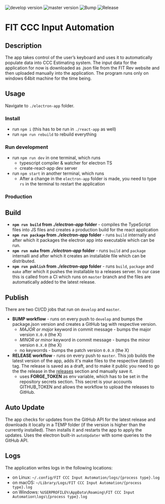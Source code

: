 ![develop version](https://img.shields.io/badge/dynamic/json?color=blue&label=develop&prefix=v&query=%24.version&url=https%3A%2F%2Fraw.githubusercontent.com%2FAccedia%2Ffit-ccc-input-automation%2Fdevelop%2Felectron-app%2Fpackage.json)
![master version](https://img.shields.io/badge/dynamic/json?color=blue&label=master&prefix=v&query=%24.version&url=https%3A%2F%2Fraw.githubusercontent.com%2FAccedia%2Ffit-ccc-input-automation%2Fmaster%2Felectron-app%2Fpackage.json)
![Bump](https://github.com/Accedia/fit-ccc-input-automation/actions/workflows/bump.yml/badge.svg)
![Release](https://github.com/Accedia/fit-ccc-input-automation/actions/workflows/release.yml/badge.svg)

# FIT CCC Input Automation

## Description 

The app takes control of the user’s keyboard and uses it to automatically populate data into CCC Estimating system. The input data for the application for now is downloaded as .json file from the FIT Rev website and then uploaded manually into the application. The program runs only on windows 64bit machine for the time being.

## Usage

Navigate to `./electron-app` folder.

### Install
- run `npm i` (this has to be run in `./react-app` as well)
- run `npm run rebuild` to rebuild everything

### Run development

- run `npm run dev` in one terminal, which runs
  - typescript compiler & watcher for electron TS
  - create-react-app dev server
- run `npm start` in another terminal, which runs
  - After a change in the `electron-app` folder is made, you need to type `rs` in the terminal to restart the application

### Production

## Build

- **`npm run build` from *./electron-app* folder** - compiles the TypeScript files into JS files and creates a production build for the react application
- **`npm run package` from *./electron-app* folder** - runs `build` internally and after which it packages the electron app into executable which can be run.
- **`npm run make` from *./electron-app* folder** - runs `build` and `package` internalli and after which it creates an installable file which can be distributed.
- **`npm run publish` from *./electron-app* folder** - runs `build`, `package` and `make` after which it pushes the installable to a releases server. In our case this is called from a CI which runs on `master` branch and the files are automatically added to the latest release.

## Publish

There are two CI/CD jobs that run on `develop` and `master`. 
- **BUMP workflow** - runs on every push to `develop` and bumps the package.json version and creates a GitHub tag with respective version. 
  - *MAJOR or major* keyword in commit message - bumps the major version `X.0.0` (the X)
  - *MINOR or minor* keyword in commit message - bumps the minor version `0.X.0` (the X)
  - no keyworrds - bumps the patch version `0.0.X` (the X)
- **RELEASE workflow** - runs on every push to `master`. This job builds the latest version of the app, adds it's make files to the respective (latest) tag. The release is saved as a draft, and to make it public you need to go the the release in the [releases](https://github.com/Accedia/fit-ccc-input-automation/releases) section and manually save it.
  - uses **FORGE_TOKEN** as env variable, which has to be set in the repository secrets section. This secret is your accounts GITHUB_TOKEN and allows the workflow to upload the releases to GitHub.

## Auto Update

The app checks for updates from the GitHub API for the latest release and downloads it locally in a TEMP folder (if the version is higher than the currently installed). Then installs it and restarts the app to apply the updates. Uses the electron built-in `autoUpdater` with some queries to the GitHub API.


## Logs

The application writes logs in the following locations:
- on Linux: `~/.config/FIT CCC Input Automation/logs/{process type}.log`
- on macOS: `~/Library/Logs/FIT CCC Input Automation/{process type}.log`
- on Windows: `%USERPROFILE%\AppData\Roaming\FIT CCC Input Automation\logs\{process type}.log`
